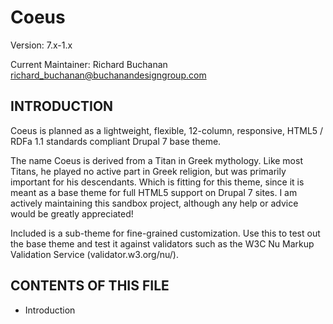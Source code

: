 Coeus
=====
Version: 7.x-1.x

Current Maintainer: Richard Buchanan <richard_buchanan@buchanandesigngroup.com>

INTRODUCTION
------------
Coeus is planned as a lightweight, flexible, 12-column, responsive, HTML5 /
RDFa 1.1 standards compliant Drupal 7 base theme.

The name Coeus is derived from a Titan in Greek mythology. Like most Titans, he
played no active part in Greek religion, but was primarily important for his
descendants. Which is fitting for this theme, since it is meant as a base theme
for full HTML5 support on Drupal 7 sites. I am actively maintaining this sandbox
project, although any help or advice would be greatly appreciated!

Included is a sub-theme for fine-grained customization. Use this to test out the
base theme and test it against validators such as the W3C Nu Markup Validation
Service (validator.w3.org/nu/).



CONTENTS OF THIS FILE
---------------------

 * Introduction

